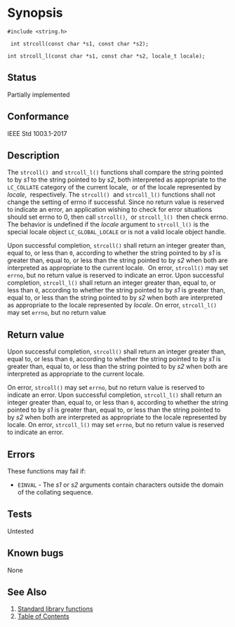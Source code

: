 # Synopsis 
`#include <string.h>`</br>

` int strcoll(const char *s1, const char *s2);`</br>

`int strcoll_l(const char *s1, const char *s2, locale_t locale); `</br>


## Status
Partially implemented
## Conformance
IEEE Std 1003.1-2017
## Description


The `strcoll()`    and `strcoll_l()` 
functions shall compare the string pointed to by _s1_ to the string pointed to by _s2_, both interpreted as
appropriate to the `LC_COLLATE` category of the current locale,    or of the locale represented by _locale_,   respectively.
The `strcoll()`    and `strcoll_l()` 
functions shall not change the setting of errno if successful.
Since no return value is reserved to indicate an error, an application wishing to check for error situations should set
errno to 0, then call `strcoll()`,    or `strcoll_l()`   then check errno.
The
behavior is undefined if the _locale_ argument to `strcoll_l()` is the special locale object `LC_GLOBAL_LOCALE` or is not a
valid locale object handle. 



Upon successful completion, `strcoll()` shall return an integer greater than, equal to, or less than `0`, according to
whether the string pointed to by _s1_ is greater than, equal to, or less than the string pointed to by _s2_ when both are
interpreted as appropriate to the current locale.    On error, `strcoll()` may set `errno`, but no return
value is reserved to indicate an error.
Upon successful completion, `strcoll_l()` shall return an integer greater than, equal to, or less than `0`, according to
whether the string pointed to by _s1_ is greater than, equal to, or less than the string pointed to by _s2_ when both are
interpreted as appropriate to the locale represented by _locale_. On error, `strcoll_l()` may set `errno`, but no
return value

## Return value


Upon successful completion, `strcoll()` shall return an integer greater than, equal to, or less than `0`, according to
whether the string pointed to by _s1_ is greater than, equal to, or less than the string pointed to by _s2_ when both are
interpreted as appropriate to the current locale.    

On error, `strcoll()` may set `errno`, but no return
value is reserved to indicate an error.
Upon successful completion, `strcoll_l()` shall return an integer greater than, equal to, or less than `0`, according to
whether the string pointed to by _s1_ is greater than, equal to, or less than the string pointed to by _s2_ when both are
interpreted as appropriate to the locale represented by locale. On error, `strcoll_l()` may set `errno`, but no
return value is reserved to indicate an error. 


## Errors


These functions may fail if:


 * `EINVAL` - The _s1_ or _s2_ arguments contain characters outside the domain of the collating sequence. 

## Tests

Untested

## Known bugs

None

## See Also 
1. [Standard library functions](../README.md)
2. [Table of Contents](../../../README.md)
